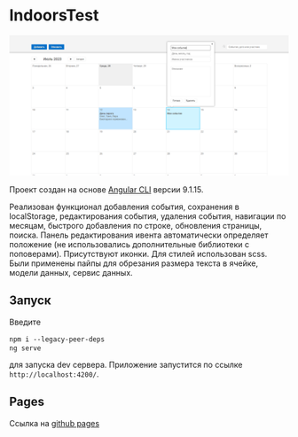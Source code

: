 # IndoorsTest

![](screenshot.png)

Проект создан на основе [Angular CLI](https://github.com/angular/angular-cli) версии 9.1.15.

Реализован функционал добавления события, сохранения в localStorage, редактирования события, удаления события, навигации по месяцам, быстрого добавления по строке, обновления страницы, поиска. Панель редактирования ивента автоматически определяет положение (не использовались дополнительные библиотеки с поповерами). Присутствуют иконки. Для стилей использован scss. Были применены пайпы для обрезания размера текста в ячейке, модели данных, сервис данных.

## Запуск

Ввeдите 
```
npm i --legacy-peer-deps
ng serve
```
для запуска dev сервера. Приложение запустится по ссылке `http://localhost:4200/`.

## Pages

Ссылка на [github pages](https://leofunow.github.io/Indoors-Test/)

